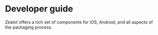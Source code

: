 # Developer guide

Zealot offers a rich set of components for iOS, Android, and all aspects of the packaging process.
